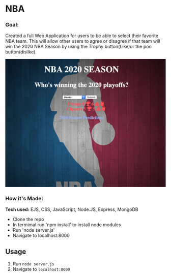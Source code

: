 # NBA


### Goal: 

Created a full Web Application for users to be able to select their favorite NBA team. This will allow other users to agree or disagree if that team will win the 2020 NBA Season by using the Trophy button(Like)or the poo button(dislike).

![alt-text](https://github.com/TimTran-Dev/NBA/blob/master/personal%20express%20image.png)

### How it's Made:

**Tech used:** EJS, CSS, JavaScript, Node.JS, Express, MongoDB

- Clone the repo
- In termimal run 'npm install' to install node modules
- Run 'node server.js'
- Navigate to localhost:8000


## Usage

1. Run `node server.js`
2. Navigate to `localhost:8000`
